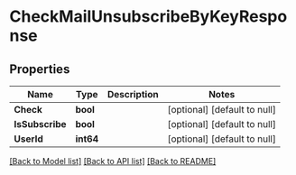 # CheckMailUnsubscribeByKeyResponse

## Properties
Name | Type | Description | Notes
------------ | ------------- | ------------- | -------------
**Check** | **bool** |  | [optional] [default to null]
**IsSubscribe** | **bool** |  | [optional] [default to null]
**UserId** | **int64** |  | [optional] [default to null]

[[Back to Model list]](../README.md#documentation-for-models) [[Back to API list]](../README.md#documentation-for-api-endpoints) [[Back to README]](../README.md)


